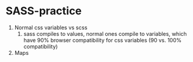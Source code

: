 # SASS-practice

1. Normal css variables vs scss
   1. sass compiles to values, normal ones compile to variables, which have 90% browser compatibility for css variables (90 vs. 100% compatibility)
2. Maps